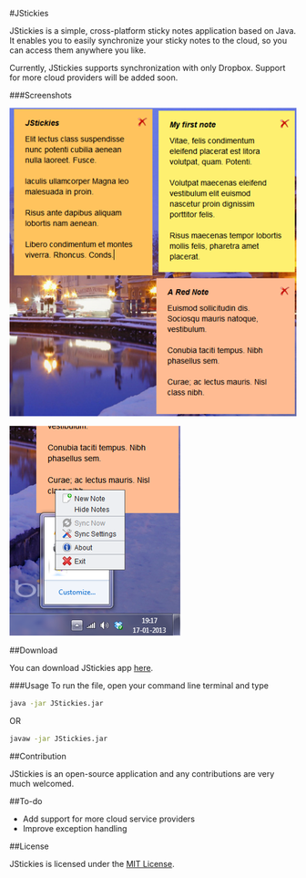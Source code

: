 #JStickies

JStickies is a simple, cross-platform sticky notes application based on Java. It enables you to easily synchronize your sticky notes to the cloud, so you can access them anywhere you like. 

Currently, JStickies supports synchronization with only Dropbox. Support for more cloud providers will be added soon.

###Screenshots

![JStickies Sticky Notes](https://github.com/karthikprabhu/jstickies/blob/master/screenshots/JStickies1.PNG?raw=true)

![JStickies System Tray Interface](https://github.com/karthikprabhu/jstickies/blob/master/screenshots/JStickies2.PNG?raw=true)

##Download

You can download JStickies app [here](https://raw.github.com/karthikprabhu/jstickies/master/JStickies.jar).

###Usage 
To run the file, open your command line terminal and type 

```bash
java -jar JStickies.jar
```

OR

```bash
javaw -jar JStickies.jar
```

##Contribution

JStickies is an open-source application and any contributions are very much welcomed. 

##To-do

* Add support for more cloud service providers
* Improve exception handling

##License

JStickies is licensed under the [MIT License](http://en.wikipedia.org/wiki/MIT_License).
